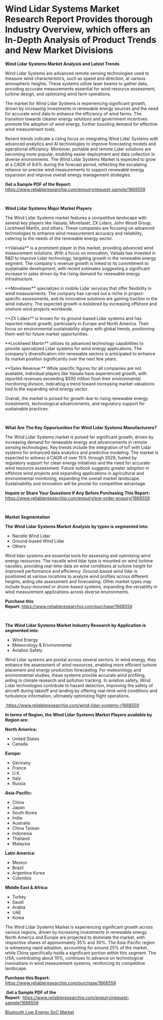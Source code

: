 <p><h1>Wind Lidar Systems Market Research Report Provides thorough Industry Overview, which offers an In-Depth Analysis of Product Trends and New Market Divisions</h1></p><p><strong>Wind Lidar Systems Market Analysis and Latest Trends</strong></p>
<p><p>Wind Lidar Systems are advanced remote sensing technologies used to measure wind characteristics, such as speed and direction, at various atmospheric heights. These systems utilize laser beams to gather data, providing accurate measurements essential for wind resource assessment, turbine design, and optimizing wind farm operations. </p><p>The market for Wind Lidar Systems is experiencing significant growth, driven by increasing investments in renewable energy sources and the need for accurate wind data to enhance the efficiency of wind farms. The transition towards cleaner energy solutions and government incentives promote the adoption of wind energy, further boosting demand for effective wind measurement tools. </p><p>Recent trends indicate a rising focus on integrating Wind Lidar Systems with advanced analytics and AI technologies to improve forecasting models and operational efficiency. Moreover, portable and remote Lidar solutions are becoming more popular, enabling easier deployment and data collection in diverse environments. The Wind Lidar Systems Market is expected to grow at a CAGR of 9.6% during the forecast period, reflecting the escalating reliance on precise wind measurements to support renewable energy expansion and improve overall energy management strategies.</p></p>
<p><strong>Get a Sample PDF of the Report:&nbsp;</strong> <a href="https://www.reliableresearchiq.com/enquiry/request-sample/1668559?utm_campaign=2247&utm_medium=2&utm_source=Github&utm_content=ia&utm_term=10022025&utm_id=wind-lidar-systems">https://www.reliableresearchiq.com/enquiry/request-sample/1668559</a></p>
<p>&nbsp;</p>
<p><strong>Wind Lidar Systems Major Market Players</strong></p>
<p><p>The Wind Lidar Systems market features a competitive landscape with several key players like Vaisala, Movelaser, ZX Lidars, John Wood Group, Lockheed Martin, and others. These companies are focusing on advanced technologies to enhance wind measurement accuracy and reliability, catering to the needs of the renewable energy sector.</p><p>**Vaisala** is a prominent player in this market, providing advanced wind measurement solutions. With a focus on innovation, Vaisala has invested in R&D to improve Lidar technology, targeting growth in the renewable energy segment. The company's revenue growth is linked to its commitment to sustainable development, with recent estimates suggesting a significant increase in sales driven by the rising demand for renewable energy infrastructure.</p><p>**Movelaser** specializes in mobile Lidar services that offer flexibility in wind measurements. The company has carved out a niche in project-specific assessments, and its innovative solutions are gaining traction in the wind industry. The expected growth is bolstered by increasing offshore and onshore wind projects worldwide.</p><p>**ZX Lidars** is known for its ground-based Lidar systems and has reported robust growth, particularly in Europe and North America. Their focus on environmental sustainability aligns with global trends, positioning them well for future market opportunities.</p><p>**Lockheed Martin** utilizes its advanced technology capabilities to provide specialized Lidar systems for wind energy applications. The company's diversification into renewable sectors is anticipated to enhance its market position significantly over the next few years.</p><p>**Sales Revenue:** While specific figures for all companies are not available, individual players like Vaisala have experienced growth, with reported revenues exceeding $500 million from their environmental monitoring division, indicating a trend toward increasing market valuations tied to the expanding wind energy sector. </p><p>Overall, the market is poised for growth due to rising renewable energy investments, technological advancements, and regulatory support for sustainable practices.</p></p>
<p>&nbsp;</p>
<p><strong>What Are The Key Opportunities For Wind Lidar Systems Manufacturers?</strong></p>
<p><p>The Wind Lidar Systems market is poised for significant growth, driven by increasing demand for renewable energy and advancements in remote sensing technologies. Key trends include the integration of IoT with Lidar systems for enhanced data analytics and predictive modeling. The market is expected to witness a CAGR of over 15% through 2028, fueled by regulatory support for clean energy initiatives and the need for accurate wind resource assessment. Future outlook suggests greater adoption in offshore wind projects and expanding applications in agricultural and environmental monitoring, expanding the overall market landscape. Sustainability and innovation will be pivotal for competitive advantage.</p></p>
<p><strong>Inquire or Share Your Questions If Any Before Purchasing This Report:</strong> <a href="https://www.reliableresearchiq.com/enquiry/pre-order-enquiry/1668559?utm_campaign=2247&utm_medium=2&utm_source=Github&utm_content=ia&utm_term=10022025&utm_id=wind-lidar-systems">https://www.reliableresearchiq.com/enquiry/pre-order-enquiry/1668559</a></p>
<p>&nbsp;</p>
<p><strong>Market Segmentation</strong></p>
<p><strong>The Wind Lidar Systems Market Analysis by types is segmented into:</strong></p>
<p><ul><li>Nacelle Wind Lidar</li><li>Ground-based Wind Lidar</li><li>Others</li></ul></p>
<p><p>Wind lidar systems are essential tools for assessing and optimizing wind energy resources. The nacelle wind lidar type is mounted on wind turbine nacelles, providing real-time data on wind conditions at turbine height for improved performance and efficiency. Ground-based wind lidar is positioned at various locations to analyze wind profiles across different heights, aiding site assessment and forecasting. Other market types may include buoy-mounted or drone-based systems, expanding the versatility in wind measurement applications across diverse environments.</p></p>
<p><strong>Purchase this Report:&nbsp;</strong><a href="https://www.reliableresearchiq.com/purchase/1668559?utm_campaign=2247&utm_medium=2&utm_source=Github&utm_content=ia&utm_term=10022025&utm_id=wind-lidar-systems">https://www.reliableresearchiq.com/purchase/1668559</a></p>
<p>&nbsp;</p>
<p><strong>The Wind Lidar Systems Market Industry Research by Application is segmented into:</strong></p>
<p><ul><li>Wind Energy</li><li>Meteorology & Environmental</li><li>Aviation Safety</li></ul></p>
<p><p>Wind Lidar systems are pivotal across several sectors. In wind energy, they enhance the assessment of wind resources, enabling more efficient turbine placement and energy production forecasting. For meteorology and environmental studies, these systems provide accurate wind profiling, aiding in climate research and pollution tracking. In aviation safety, Wind Lidar technologies contribute to hazard detection, improving the safety of aircraft during takeoff and landing by offering real-time wind conditions and turbulence information, ultimately optimizing flight operations.</p></p>
<p><a href="https://www.reliableresearchiq.com/wind-lidar-systems-r1668559?utm_campaign=2247&utm_medium=2&utm_source=Github&utm_content=ia&utm_term=10022025&utm_id=wind-lidar-systems">&nbsp;https://www.reliableresearchiq.com/wind-lidar-systems-r1668559</a></p>
<p><strong>In terms of Region, the Wind Lidar Systems Market Players available by Region are:</strong></p>
<p>
    <p> <strong> North America: </strong>
        <ul>
            <li>United States</li>
            <li>Canada</li>
        </ul>
        </p> 
    <p> <strong> Europe: </strong>
        <ul>
            <li>Germany</li>
            <li>France</li>
            <li>U.K.</li>
            <li>Italy</li>
            <li>Russia</li>
        </ul>
        </p> 
    <p> <strong> Asia-Pacific: </strong>
        <ul>
            <li>China</li>
            <li>Japan</li>
            <li>South Korea</li>
            <li>India</li>
            <li>Australia</li>
            <li>China Taiwan</li>
            <li>Indonesia</li>
            <li>Thailand</li>
            <li>Malaysia</li>
        </ul>
        </p> 
    <p> <strong> Latin America: </strong>
        <ul>
            <li>Mexico</li>
            <li>Brazil</li>
            <li>Argentina Korea</li>
            <li>Colombia</li>
        </ul>
        </p> 
    <p> <strong> Middle East & Africa: </strong>
        <ul>
            <li>Turkey</li>
            <li>Saudi</li>
            <li>Arabia</li>
            <li>UAE</li>
            <li>Korea</li>
        </ul>
    </p>
    </p>
<p><p>The Wind Lidar Systems Market is experiencing significant growth across various regions, driven by increasing investments in renewable energy. North America and Europe are projected to dominate the market, with respective shares of approximately 35% and 30%. The Asia-Pacific region is witnessing rapid adoption, accounting for around 25% of the market, while China specifically holds a significant portion within this segment. The USA, contributing about 10%, continues to advance on technological innovations in wind measurement systems, reinforcing its competitive landscape.</p></p>
<p><strong>Purchase this Report: </strong><a href="https://www.reliableresearchiq.com/purchase/1668559?utm_campaign=2247&utm_medium=2&utm_source=Github&utm_content=ia&utm_term=10022025&utm_id=wind-lidar-systems">https://www.reliableresearchiq.com/purchase/1668559</a></p>
<p>&nbsp;<strong>Get a Sample PDF of the Report:&nbsp;&nbsp;</strong><a href="https://www.reliableresearchiq.com/enquiry/request-sample/1668559?utm_campaign=2247&utm_medium=2&utm_source=Github&utm_content=ia&utm_term=10022025&utm_id=wind-lidar-systems">https://www.reliableresearchiq.com/enquiry/request-sample/1668559</a></p>
<p><strong></strong></p>
<p><p><a href="https://github.com/bensemilia864/Market-Research-Report-List-1/blob/main/bluetooth-low-energy-soc-market.md?utm_campaign=2247&utm_medium=2&utm_source=Github&utm_content=ia&utm_term=10022025&utm_id=wind-lidar-systems">Bluetooth Low Energy SoC Market</a></p></p>